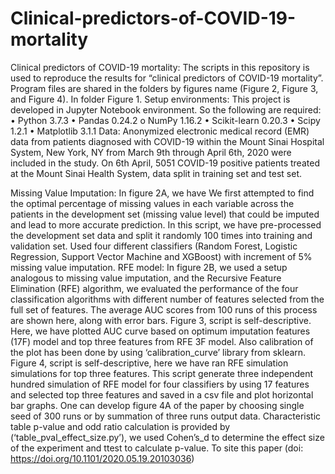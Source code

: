 # Clinical-predictors-of-COVID-19-mortality

Clinical predictors of COVID-19 mortality:
    The scripts in this repository is used to reproduce the results for “clinical predictors of COVID-19 mortality”. 
    Program files are shared in the folders by figures name (Figure 2, Figure 3, and Figure 4). In folder Figure 1. 
    Setup environments: This project is developed in Jupyter Notebook environment. So the following are required:
          •	Python 3.7.3
          •	Pandas 0.24.2
              o	NumPy 1.16.2
          •	Scikit-learn 0.20.3
          •	Scipy 1.2.1
          •	Matplotlib 3.1.1
Data: 
Anonymized electronic medical record (EMR) data from patients diagnosed with COVID-19 within the Mount Sinai Hospital System, New York, NY from March 9th through April 6th, 
2020 were included in the study. On 6th April, 5051 COVID-19 positive patients treated at the Mount Sinai Health System, data split in training set and test set.

Missing Value Imputation: In figure 2A, we have We first attempted to find the optimal percentage of missing values in each variable across the patients in the development set         (missing value level) that could be imputed and lead to more accurate prediction. In this script, we have pre-processed the development set data and split it randomly 100         times into training and validation set. Used four different classifiers (Random Forest, Logistic Regression, Support Vector Machine and XGBoost) with increment of 5% missing       value imputation.
RFE model: In figure 2B, we used a setup analogous to missing value imputation, and the Recursive Feature Elimination (RFE) algorithm, we evaluated the performance of the four         classification algorithms with different number of features selected from the full set of features. The average AUC scores from 100 runs of this process are shown here, along     with error bars.
Figure 3, script is self-descriptive. Here, we have plotted AUC curve based on optimum imputation features (17F) model and top three features from RFE 3F model.  Also calibration of the plot has been done by using ‘calibration_curve’ library from sklearn.
Figure 4, script is self-descriptive, here we have ran RFE simulation simulations for top three features. This script generate three independent hundred simulation of RFE model for four classifiers by using 17 features and selected top three features and saved in a csv file and plot horizontal bar graphs. One can develop figure 4A of the paper by choosing single seed of 300 runs or by summation of three runs output data.
Characteristic table p-value and odd ratio calculation is provided by (‘table_pval_effect_size.py’), we used Cohen’s_d to determine the effect size of the experiment and ttest to calculate p-value.
To site this paper (doi: https://doi.org/10.1101/2020.05.19.20103036)
